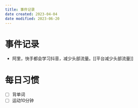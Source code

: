 ```yaml
---
title: 事件记录
date created: 2023-04-04
date modified: 2023-06-20
---
```


# 事件记录

- 阿里，快手都会学习抖音，减少头部流量。[[平台减少头部流量]]

# 每日习惯

- [ ] 背单词
- [ ] 运动10分钟
